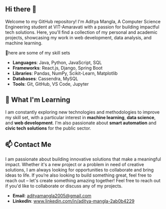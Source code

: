 ## Hi there 👋
Welcome to my GitHub repository! I'm Aditya Mangla, A Computer Science Engineering student at VIT-Amaravati with a passion for building impactful tech solutions. Here, you'll find a collection of my personal and academic projects, showcasing my work in web development, data analysis, and machine learning.

💬here are some of my skill sets
- **Languages**: Java, Python, JavaScript, SQL
- **Frameworks**: React.js, Django, Spring Boot
- **Libraries**: Pandas, NumPy, Scikit-Learn, Matplotlib
- **Databases**: Cassendra, MySQL
- **Tools**: Git, GitHub, VS Code, Jupyter

## 🌱 What I'm Learning
I am constantly exploring new technologies and methodologies to improve my skill set, with a particular interest in **machine learning**, **data science**, and **web development**. I'm also passionate about **smart automation** and **civic tech solutions** for the public sector.

## 📫 Contact Me
I am passionate about building innovative solutions that make a meaningful impact. Whether it's a new project or a problem in need of creative solutions, I am always looking for opportunities to collaborate and bring ideas to life. If you’re also looking to build something great, feel free to reach out – let's create something amazing together!
Feel free to reach out if you'd like to collaborate or discuss any of my projects.

- **Email**: adityamangla2005@gmail.com
- **LinkedIn**: www.linkedin.com/in/aditya-mangla-2ab0b4229

